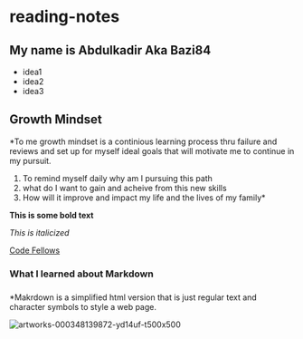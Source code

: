 # reading-notes
## My name is Abdulkadir Aka Bazi84

- idea1
- idea2
- idea3

## Growth Mindset

*To me growth mindset is a continious learning process thru failure and reviews and set up for myself ideal goals that will motivate me to continue in my pursuit.
1. To remind myself daily why am I pursuing this path
2. what do I want to gain and acheive from this new skills
3. How will it improve and impact my life and the lives of my family*

**This is some bold text**

*This is italicized*

[Code Fellows](https://www.codefellows.org)

### What I learned about Markdown <h3>

*Makrdown is a simplified html version that is just regular text and character symbols to style a web page.
  
  
  
![artworks-000348139872-yd14uf-t500x500](artworks-000348139872-yd14uf-t500x500)
